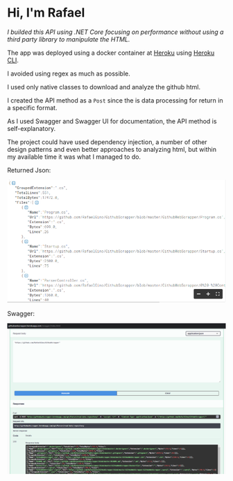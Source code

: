# Hi, I'm Rafael 
*I builded this API using .NET Core focusing on performance without using a third party library to manipulate the HTML.*

The app was deployed using a docker container at [Heroku](http://githubwebscrapper.herokuapp.com/swagger/index.html) using [Heroku CLI](https://devcenter.heroku.com/articles/heroku-cli).

I avoided using regex as much as possible.

I used only native classes to download and analyze the github html.

I created the API method as a `Post` since the is data processing for return in a specific format.

As I used Swagger and Swagger UI for documentation, the API method is self-explanatory.

The project could have used dependency injection, a number of other design patterns and even better approaches to analyzing html, but within my available time it was what I managed to do.

Returned Json:

![ReturnedJson ex](images/FormattedJson.png)

Swagger:

![Swagger ex](images/Swagger.png)
